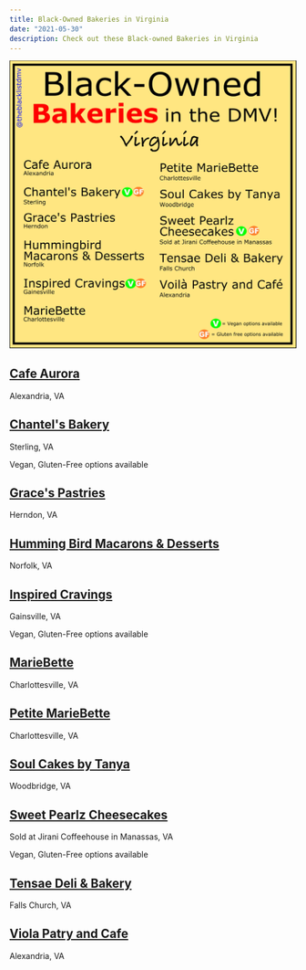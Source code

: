```yaml
---
title: Black-Owned Bakeries in Virginia
date: "2021-05-30"
description: Check out these Black-owned Bakeries in Virginia
---
```


![bakeries list](./bakeries_va.png)

## [Cafe Aurora](http://cafeaurorausa.com/)

Alexandria, VA

## [Chantel's Bakery](https://chantelsbakery.com/)

Sterling, VA

Vegan, Gluten-Free options available

## [Grace's Pastries](https://www.thegracespastries.com/)

Herndon, VA

## [Humming Bird Macarons & Desserts](http://www.hummingbirdmacarons.com/)

Norfolk, VA

## [Inspired Cravings](https://inspiredcravings.com/)

Gainsville, VA

Vegan, Gluten-Free options available

## [MarieBette](http://www.mariebette.com/)

Charlottesville, VA

## [Petite MarieBette](http://www.mariebette.com/)

Charlottesville, VA

## [Soul Cakes by Tanya](http://www.soulcakesbytanya.com/)

Woodbridge, VA

## [Sweet Pearlz Cheesecakes](https://www.sweetpearlzcheesecakes.com/menu)

Sold at Jirani Coffeehouse in Manassas, VA

Vegan, Gluten-Free options available

## [Tensae Deli & Bakery](https://www.tensaebakery.com/)

Falls Church, VA

## [Viola Patry and Cafe](http://www.voilapastryandcafe.com/)

Alexandria, VA
